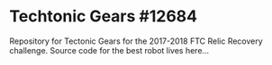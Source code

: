 # Techtonic Gears #12684

Repository for Tectonic Gears for the 2017-2018 FTC Relic Recovery challenge.
Source code for the best robot lives here…
